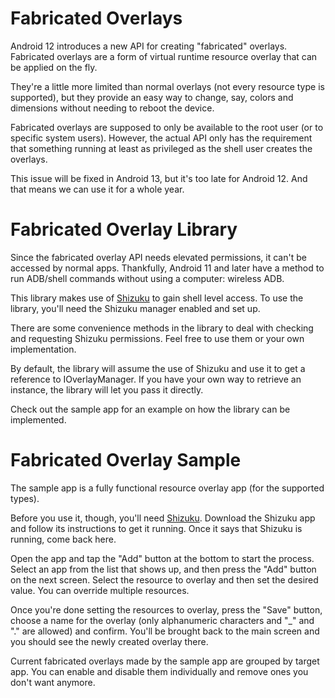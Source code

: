# Fabricated Overlays

Android 12 introduces a new API for creating "fabricated" overlays. Fabricated overlays are a form of virtual runtime resource overlay that can be applied on the fly. 

They're a little more limited than normal overlays (not every resource type is supported), but they provide an easy way to change, say, colors and dimensions without needing to reboot the device.

Fabricated overlays are supposed to only be available to the root user (or to specific system users). However, the actual API only has the requirement that something running at least as privileged as the shell user creates the overlays.

This issue will be fixed in Android 13, but it's too late for Android 12. And that means we can use it for a whole year.

# Fabricated Overlay Library

Since the fabricated overlay API needs elevated permissions, it can't be accessed by normal apps. Thankfully, Android 11 and later have a method to run ADB/shell commands without using a computer: wireless ADB.

This library makes use of [Shizuku](https://shizuku.rikka.app) to gain shell level access. To use the library, you'll need the Shizuku manager enabled and set up.

There are some convenience methods in the library to deal with checking and requesting Shizuku permissions. Feel free to use them or your own implementation. 

By default, the library will assume the use of Shizuku and use it to get a reference to IOverlayManager. If you have your own way to retrieve an instance, the library will let you pass it directly.

Check out the sample app for an example on how the library can be implemented.

# Fabricated Overlay Sample

The sample app is a fully functional resource overlay app (for the supported types).

Before you use it, though, you'll need [Shizuku](https://shizuku.rikka.app). Download the Shizuku app and follow its instructions to get it running. Once it says that Shizuku is running, come back here.

Open the app and tap the "Add" button at the bottom to start the process. Select an app from the list that shows up, and then press the "Add" button on the next screen. Select the resource to overlay and then set the desired value. You can override multiple resources.

Once you're done setting the resources to overlay, press the "Save" button, choose a name for the overlay (only alphanumeric characters and "_" and "." are allowed) and confirm. You'll be brought back to the main screen and you should see the newly created overlay there.

Current fabricated overlays made by the sample app are grouped by target app. You can enable and disable them individually and remove ones you don't want anymore.